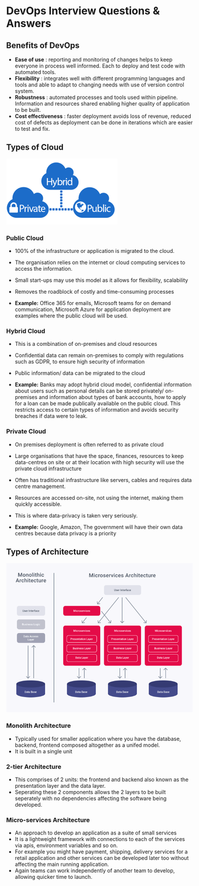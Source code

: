 # DevOps Interview Questions & Answers

## Benefits of DevOps
- **Ease of use** : reporting and monitoring of changes helps to keep everyone in process well informed. Each to deploy and test code with automated tools. 
- **Flexibility** : integrates well with different programming languages and tools and able to adapt to changing needs with use of version control system.
- **Robustness** : automated processes and tools used within pipeline. Information and resources shared enabling higher quality of application to be built. 
- **Cost effectiveness** : faster deployment avoids loss of revenue, reduced cost of defects as deployment can be done in iterations which are easier to test and fix.

## Types of Cloud
![Cloud types](./images/cloud.png)
### Public Cloud
- 100% of the infrastructure or application is migrated to the cloud.
- The organisation relies on the internet or cloud computing services to access the information.
- Small start-ups may use this model as it allows for flexibility, scalability
- Removes the roadblock of costly and time-consuming processes

- **Example:**
Office 365 for emails, Microsoft teams for on demand communication, Microsoft Azure for application deployment are examples where the public cloud will be used.

### Hybrid Cloud
- This is a combination of on-premises and cloud resources
- Confidential data can remain on-premises to comply with regulations such as GDPR, to ensure high security of information
- Public information/ data can be migrated to the cloud

- **Example:**
Banks may adopt hybrid cloud model, confidential information about users such as personal details can be stored privately/ on-premises and information about types of bank accounts, how to apply for a loan can be made publically available on the public cloud. This restricts access to certain types of information and avoids security breaches if data were to leak.

 
### Private Cloud
- On premises deployment is often referred to as private cloud
- Large organisations that have the space, finances, resources to keep data-centres on site or at their location with high security will use the private cloud infrastructure
- Often has traditional infrastructure like servers, cables and requires data centre management.
- Resources are accessed on-site, not using the internet, making them quickly accessible.
- This is where data-privacy is taken very seriously.

- **Example:** 
Google, Amazon, The government will have their own data centres because data privacy is a priority

## Types of Architecture
![Architecture types](./images/architecture.png)

### Monolith Architecture
- Typically used for smaller application where you have the database, backend, frontend composed altogether as a unifed model.
- It is built in a single unit

### 2-tier Architecture
- This comprises of 2 units: the frontend and backend also known as the presentation layer and the data layer.
- Seperating these 2 components allows the 2 layers to be built seperately with no dependencies affecting the software being developed.

### Micro-services Architecture
- An approach to develop an application as a suite of small services
- It is a lightweight framework with connections to each of the services via apis, environment variables and so on.
- For example you might have payment, shipping, delivery services for a retail application and other services can be developed later too without affecting the main running application.
- Again teams can work independently of another team to develop, allowing quicker time to launch.
